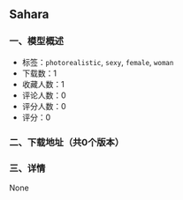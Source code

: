 ## Sahara
### 一、模型概述

- 标签：`photorealistic`, `sexy`, `female`, `woman`
- 下载数：1
- 收藏人数：1
- 评论人数：0
- 评分人数：0
- 评分：0

### 二、下载地址（共0个版本）



### 三、详情
None